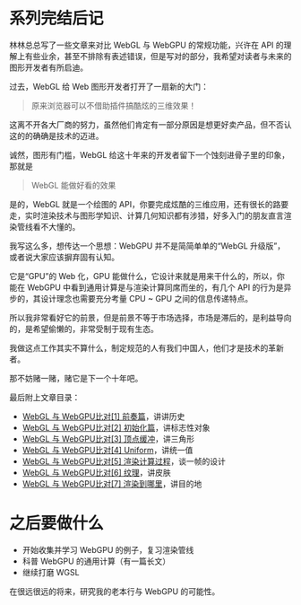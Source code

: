 # 系列完结后记

林林总总写了一些文章来对比 WebGL 与 WebGPU 的常规功能，兴许在 API 的理解上有些业余，甚至不排除有表述错误，但是写对的部分，我希望对读者与未来的图形开发者有所启迪。

过去，WebGL 给 Web 图形开发者打开了一扇新的大门：

> 原来浏览器可以不借助插件搞酷炫的三维效果！

这离不开各大厂商的努力，虽然他们肯定有一部分原因是想更好卖产品，但不否认这的的确确是技术的迈进。

诚然，图形有门槛，WebGL 给这十年来的开发者留下一个蚀刻进骨子里的印象，那就是

> WebGL 能做好看的效果

是的，WebGL 就是一个绘图的 API，你要完成炫酷的三维应用，还有很长的路要走，实时渲染技术与图形学知识、计算几何知识都有涉猎，好多入门的朋友直言渲染管线看不大懂的。

我写这么多，想传达一个思想：WebGPU 并不是简简单单的“WebGL 升级版”，或者说大家应该摒弃固有认知。

它是“GPU”的 Web 化，GPU 能做什么，它设计来就是用来干什么的，所以，你能在 WebGPU 中看到通用计算是与渲染计算同席而坐的，有几个 API 的行为是异步的，其设计理念也需要充分考量 CPU ~ GPU 之间的信息传递特点。

所以我非常看好它的前景，但是前景不等于市场选择，市场是滞后的，是利益导向的，是希望偷懒的，非常受制于现有生态。

我做这点工作其实不算什么，制定规范的人有我们中国人，他们才是技术的革新者。

那不妨赌一赌，赌它是下一个十年吧。

最后附上文章目录：



- [WebGL 与 WebGPU比对[1] 前奏篇]()，讲讲历史
- [WebGL 与 WebGPU比对[2] 初始化篇]()，讲标志性对象
- [WebGL 与 WebGPU比对[3] 顶点缓冲]()，讲三角形
- [WebGL 与 WebGPU比对[4] Uniform]()，讲统一值
- [WebGL 与 WebGPU比对[5] 渲染计算过程]()，谈一帧的设计
- [WebGL 与 WebGPU比对[6] 纹理]()，讲皮肤
- [WebGL 与 WebGPU比对[7] 渲染到哪里]()，讲目的地



# 之后要做什么

- 开始收集并学习 WebGPU 的例子，复习渲染管线
- 科普 WebGPU 的通用计算（有一篇长文）
- 继续打磨 WGSL

在很远很远的将来，研究我的老本行与 WebGPU 的可能性。